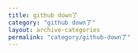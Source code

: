 ```yaml
---
title: github down了
category: "github down了"
layout: archive-categories
permalink: "category/github-down了"
---
```

